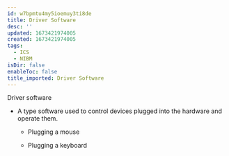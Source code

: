 ```yaml
---
id: w7bpmtu4my5ioemuy3ti8de
title: Driver Software
desc: ''
updated: 1673421974005
created: 1673421974005
tags:
  - ICS
  - NIBM
isDir: false
enableToc: false
title_imported: Driver Software
---
```


Driver software

-   A type software used to control devices plugged into the hardware and operate them.

    -   Plugging a mouse

    -   Plugging a keyboard
